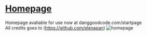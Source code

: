 # [Homepage](https://danggoodcode.com/startpage)
Homepage avaliable for use now at danggoodcode.com/startpage
<br>
All credits goes to (https://github.com/elenapan)
![homepage](https://i.redd.it/cbnzq36zj3601.gif)
